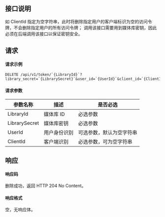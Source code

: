 ## 接口说明
如 ClientId 指定为空字符串，此时将删除指定用户的客户端标识为空的访问令牌，不会删除指定用户的所有访问令牌；
调用该接口需要用到媒体库密钥，因此必须在后端调用该接口以保证密钥安全。

## 请求
#### 请求示例

```plaintext
DELETE /api/v1/token/`{LibraryId}`?library_secret=`{LibrarySecret}`&user_id=`{UserId}`&client_id=`{ClientId}`
```

#### 请求参数
| 参数名称      | 描述       | 是否必选               |
| ------------- | ---------- | ---------------------- |
| LibraryId     | 媒体库 ID  | 必选参数               |
| LibrarySecret | 媒体库密钥 | 必选参数               |
| UserId        | 用户身份识别 | 可选参数，默认为空字符串 |
| ClientId      | 客户端识别 | 必选参数，可为空字符串 |


## 响应

#### 响应码

删除成功，返回 HTTP 204 No Content。

#### 响应格式

空，无响应体。
